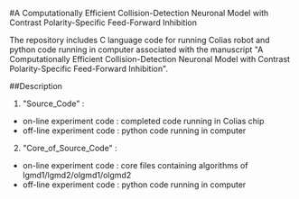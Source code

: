 #A Computationally Efficient Collision-Detection Neuronal Model with Contrast Polarity-Specific Feed-Forward Inhibition

The repository includes C language code for running Colias robot and python code running in computer associated with the manuscript "A Computationally Efficient Collision-Detection Neuronal Model with Contrast Polarity-Specific Feed-Forward Inhibition".

##Description
1. "Source_Code" : 
* on-line experiment code : completed code running in Colias chip
* off-line experiment code : python code running in computer

2. "Core_of_Source_Code" :
* on-line experiment code : core files containing algorithms of lgmd1/lgmd2/olgmd1/olgmd2
* off-line experiment code : python code running in computer


